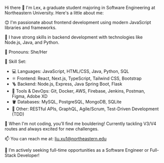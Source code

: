 Hi there 👋 
I'm Lex, a graduate student majoring in Software Engineering at Northeastern University. Here's a little about me:

😊 I'm passionate about frontend development using modern JavaScript libraries and frameworks.

🚀 I have strong skills in backend development with technologies like Node.js, Java, and Python.

👧 Pronouns: She/Her

🧰 Skill Set:
- 💻 Languages: JavaScript, HTML/CSS, Java, Python, SQL
- ⚛️ Frontend: React, Next.js, TypeScript, Tailwind CSS, Bootstrap
- 🪜 Backend: Node.js, Express, Java Spring Boot, Flask
- 🔧 Tools & DevOps: Git, Docker, AWS, Firebase, Jenkins, Postman, Figma, Adobe XD
- 🪣 Databases: MySQL, PostgreSQL, MongoDB, SQLite
- 📓 Other: RESTful APIs, GraphQL, Agile/Scrum, Test-Driven Development (TDD)

🧗 When I'm not coding, you’ll find me bouldering! Currently tackling V3/V4 routes and always excited for new challenges.

📫 You can reach me at: liu.xu1@northeastern.edu

🔭 I’m actively seeking full-time opportunities as a Software Engineer or Full-Stack Developer!

